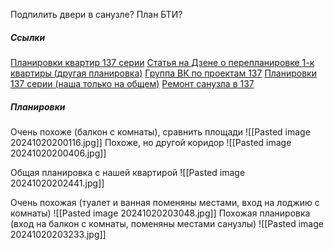 Подпилить двери в санузле?
План БТИ?

##### Ссылки
[Планировки квартир 137 серии](https://skedraft.ru/serii-domov/137?ysclid=m2hu0pimeu351090225) 
[Статья на Дзене о перепланировке 1-к квартиры (другая планировка)](https://dzen.ru/a/Xc5gfROqbDpiSA9d)
[Группа ВК по проектам 137](https://m.vk.com/design137series) 
[Планировки 137 серии (наша только на общем)](https://diymaven.ru/84667-dom-137-serii-planirovki)
[Ремонт санузла в 137 ](https://земт.рф/dom-137-serii-remont-sanuzla/)


##### Планировки
Очень похоже (балкон с комнаты), сравнить площади
![[Pasted image 20241020200116.jpg]]
Похоже, но другой коридор
![[Pasted image 20241020200406.jpg]]

Общая планировка с нашей квартирой
![[Pasted image 20241020202441.jpg]]

Очень похожая (туалет и ванная поменяны местами, вход на лоджию с комнаты)
![[Pasted image 20241020203048.jpg]]
Похожая планировка (вход на балкон с комнаты, поменяны местами санузлы)
![[Pasted image 20241020203233.jpg]]